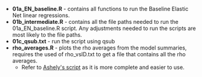 - **01a_EN_baseline.R** - contains all functions to run the Baseline Elastic Net linear regressions. 
- **01b_intermediate.R** - contains all the file paths needed to run the 01a_EN_baseline.R script. Any adjustments needed to run the scripts are most likely to the file paths. 
- **01c_qsub.txt** - run the script using qsub
- **rho_averages.R** - plots the rho averages from the model summaries, requires the used of rho_vsID.txt to get a file that contains all the rho averages. 
    - Refer to [Ashely's script](https://github.com/RyanSchu/TOPMED/blob/master/Proteome/Baseline_Elastic_Net/baseline_rho_avg.R) as it is more complete and easier to use.

